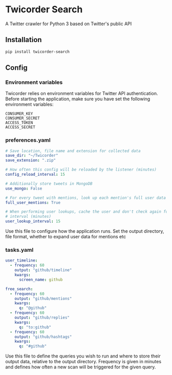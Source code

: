 # Twicorder Search
A Twitter crawler for Python 3 based on Twitter's public API

## Installation
```bash
pip install twicorder-search
```

## Config
### Environment variables
Twicorder relies on environment variables for Twitter API authentication. Before starting the application, make sure you have set the following environment variables:

```
CONSUMER_KEY
CONSUMER_SECRET
ACCESS_TOKEN
ACCESS_SECRET
```
### preferences.yaml
```yaml
# Save location, file name and extension for collected data
save_dir: "~/Twicorder"
save_extension: ".zip"

# How often this config will be reloaded by the listener (minutes)
config_reload_interval: 15

# Additionally store tweets in MongoDB
use_mongo: False

# For every tweet with mentions, look up each mention's full user data
full_user_mentions: True

# When performing user lookups, cache the user and don't check again for this
# interval (minutes)
user_lookup_interval: 15

```
Use this file to configure how the application runs. Set the output directory, file format, whether to expand user data for mentions etc
### tasks.yaml
```yaml
user_timeline:
  - frequency: 60
    output: "github/timeline"
    kwargs:
      screen_name: github

free_search:
  - frequency: 60
    output: "github/mentions"
    kwargs:
      q: "@github"
  - frequency: 60
    output: "github/replies"
    kwargs:
      q: "to:github"
  - frequency: 60
    output: "github/hashtags"
    kwargs:
      q: "#github"
```

Use this file to define the queries you wish to run and where to store their output data, relative to the output directory. Frequency is given in minutes and defines how often a new scan will be triggered for the given query.

